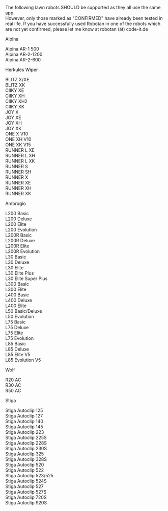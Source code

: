 The following lawn robots SHOULD be supported as they all use the same app.  
However, only those marked as "CONFIRMED" have already been tested in real life. 
If you have successfully used Robotan in one of the robots which are not yet confirmed, please let me know at robotan (ät) code-it.de

Alpina

Alpina AR-1 500  
Alpina AR-2-1200  
Alpina AR-2-600  

Herkules Wiper

BLITZ X/XE  
BLITZ XK  
CIIKY XE  
CIIKY XH  
CIIKY XH2  
CIIKY XK  
JOY X  
JOY XE  
JOY XH  
JOY XK  
ONE X V10  
ONE XH V10  
ONE XK V15  
RUNNER L XE  
RUNNER L XH  
RUNNER L XK  
RUNNER S  
RUNNER SH  
RUNNER X  
RUNNER XE  
RUNNER XH  
RUNNER XK  

Ambrogio

L200 Basic  
L200 Deluxe  
L200 Elite  
L200 Evolution  
L200R Basic  
L200R Deluxe  
L200R Elite  
L200R Evolution  
L30 Basic  
L30 Deluxe  
L30 Elite  
L30 Elite Plus  
L30 Elite Super Plus  
L300 Basic  
L300 Elite  
L400 Basic  
L400 Deluxe  
L400 Elite  
L50 Basic/Deluxe  
L50 Evolution  
L75 Basic  
L75 Deluxe  
L75 Elite  
L75 Evolution  
L85 Basic  
L85 Deluxe  
L85 Elite V5  
L85 Evolution V5  

Wolf

R20 AC  
R30 AC  
R50 AC  

Stiga

Stiga Autoclip 125  
Stiga Autoclip 127  
Stiga Autoclip 140  
Stiga Autoclip 145  
Stiga Autoclip 223  
Stiga Autoclip 225S  
Stiga Autoclip 228S  
Stiga Autoclip 230S  
Stiga Autoclip 325  
Stiga Autoclip 328S  
Stiga Autoclip 520  
Stiga Autoclip 522  
Stiga Autoclip 523/525  
Stiga Autoclip 524S  
Stiga Autoclip 527  
Stiga Autoclip 527S  
Stiga Autoclip 720S  
Stiga Autoclip 920S  

